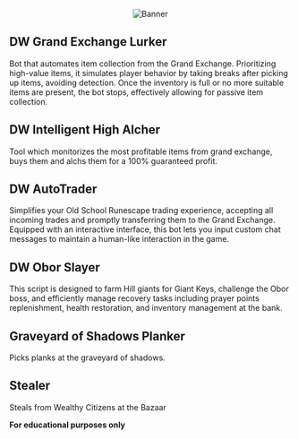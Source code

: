 <p align="center">
  <img src="https://github-production-user-asset-6210df.s3.amazonaws.com/32779308/255342399-58bca696-a25e-457b-bf94-2864dc46dedb.jpg" alt="Banner"/>
</p>


## DW Grand Exchange Lurker
  
Bot that automates item collection from the Grand Exchange. Prioritizing high-value items, it simulates player behavior by taking breaks after picking up items, avoiding detection. Once the inventory is full or no more suitable items are present, the bot stops, effectively allowing for passive item collection.


## DW Intelligent High Alcher 
Tool which monitorizes the most profitable items from grand exchange, buys them and alchs them for a 100% guaranteed profit.


## DW AutoTrader
Simplifies your Old School Runescape trading experience, accepting all incoming trades and promptly transferring them to the Grand Exchange. Equipped with an interactive interface, this bot lets you input custom chat messages to maintain a human-like interaction in the game.


## DW Obor Slayer 
This script is designed to farm Hill giants for Giant Keys, challenge the Obor boss, and efficiently manage recovery tasks including prayer points replenishment, health restoration, and inventory management at the bank. 

## Graveyard of Shadows Planker
Picks planks at the graveyard of shadows. 

## Stealer
Steals from Wealthy Citizens at the Bazaar

**For educational purposes only**
